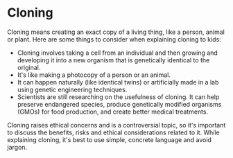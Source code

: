 # Cloning

Cloning means creating an exact copy of a living thing, like a person, animal or plant. Here are some things to consider when explaining cloning to kids:

* Cloning involves taking a cell from an individual and then growing and developing it into a new organism that is genetically identical to the original. 
* It's like making a photocopy of a person or an animal.
* It can happen naturally (like identical twins) or artificially made in a lab using genetic engineering techniques.
* Scientists are still researching on the usefulness of cloning. It can help preserve endangered species, produce genetically modified organisms (GMOs) for food production, and create better medical treatments. 

Cloning raises ethical concerns and is a controversial topic, so it's important to discuss the benefits, risks and ethical considerations related to it. While explaining cloning, it's best to use simple, concrete language and avoid jargon.
